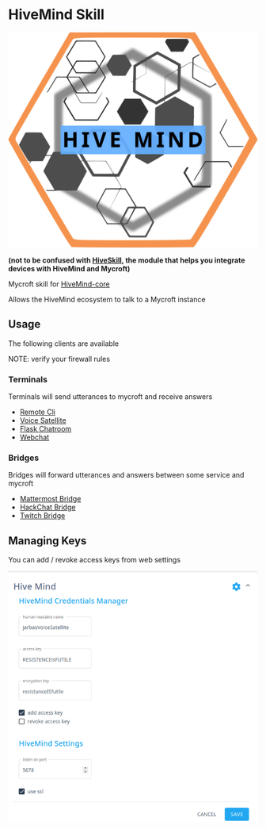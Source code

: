 # HiveMind Skill


![](./logo.png)

**(not to be confused with [HiveSkill](https://github.com/JarbasHiveMind/HiveMind-hiveskill),
the module that helps you integrate devices with HiveMind and Mycroft)**  

Mycroft skill for [HiveMind-core](https://github.com/JarbasHiveMind/HiveMind-core)

Allows the HiveMind ecosystem to talk to a Mycroft instance

## Usage

The following clients are available

NOTE: verify your firewall rules

### Terminals

Terminals will send utterances to mycroft and receive answers

- [Remote Cli](https://github.com/JarbasHiveMind/HiveMind-cli)
- [Voice Satellite](https://github.com/JarbasHiveMind/HiveMind-voice-sat)
- [Flask Chatroom](https://github.com/JarbasHiveMind/HiveMind-flask-chatroom)
- [Webchat](https://github.com/JarbasHiveMind/HiveMind-webchat)

### Bridges

Bridges will forward utterances and answers between some service and mycroft

- [Mattermost Bridge](https://github.com/JarbasHiveMind/HiveMind_mattermost_bridge)
- [HackChat Bridge](https://github.com/JarbasHiveMind/HiveMind-HackChatBridge)
- [Twitch Bridge](https://github.com/JarbasHiveMind/HiveMind-twitch-bridge)


## Managing Keys

You can add / revoke access keys from web settings


![](./websettings.png)
